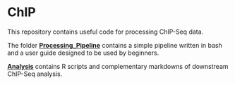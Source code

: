 # ChIP

This repository contains useful code for processing ChIP-Seq data.

The folder [**Processing_Pipeline**](Processing_Pipeline) contains a simple pipeline written in bash and a user guide designed to be used by beginners.


[**Analysis**](Analysis) contains R scripts and complementary markdowns of downstream ChIP-Seq analysis.
